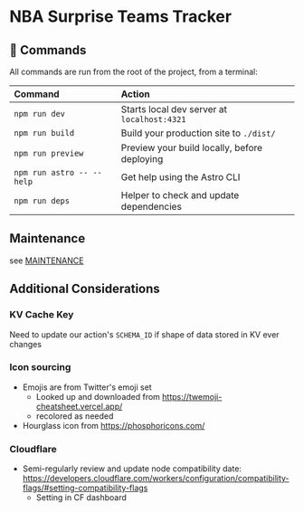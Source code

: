 # NBA Surprise Teams Tracker

## 🧞 Commands

All commands are run from the root of the project, from a terminal:

| Command                   | Action                                       |
| :------------------------ | :------------------------------------------- |
| `npm run dev`             | Starts local dev server at `localhost:4321`  |
| `npm run build`           | Build your production site to `./dist/`      |
| `npm run preview`         | Preview your build locally, before deploying |
| `npm run astro -- --help` | Get help using the Astro CLI                 |
| `npm run deps`            | Helper to check and update dependencies      |

## Maintenance

see [MAINTENANCE](./MAINTENANCE.md)

## Additional Considerations

### KV Cache Key

Need to update our action's `SCHEMA_ID` if shape of data stored in KV ever changes

### Icon sourcing

- Emojis are from Twitter's emoji set
  - Looked up and downloaded from https://twemoji-cheatsheet.vercel.app/
  - recolored as needed
- Hourglass icon from https://phosphoricons.com/

### Cloudflare

- Semi-regularly review and update node compatibility date: https://developers.cloudflare.com/workers/configuration/compatibility-flags/#setting-compatibility-flags
  - Setting in CF dashboard
